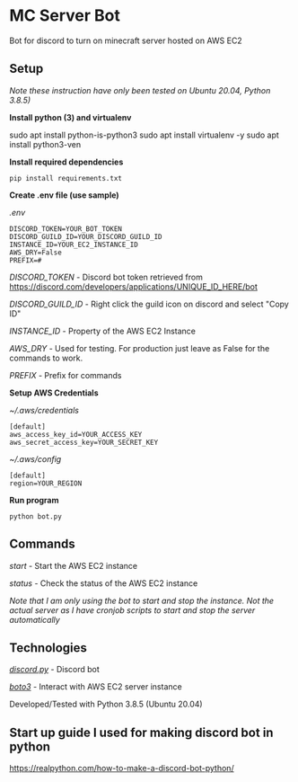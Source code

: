 # MC Server Bot

Bot for discord to turn on minecraft server hosted on AWS EC2

## Setup

*Note these instruction have only been tested on Ubuntu 20.04, Python 3.8.5)*

**Install python (3) and virtualenv**

sudo apt install python-is-python3
sudo apt install virtualenv -y
sudo apt install python3-ven

**Install required dependencies**

```
pip install requirements.txt
```

**Create .env file (use sample)**

*.env*

```
DISCORD_TOKEN=YOUR_BOT_TOKEN
DISCORD_GUILD_ID=YOUR_DISCORD_GUILD_ID
INSTANCE_ID=YOUR_EC2_INSTANCE_ID
AWS_DRY=False
PREFIX=#
```

*DISCORD_TOKEN* - Discord bot token retrieved from https://discord.com/developers/applications/UNIQUE_ID_HERE/bot

*DISCORD_GUILD_ID* - Right click the guild icon on discord and select "Copy ID"

*INSTANCE_ID* - Property of the AWS EC2 Instance

*AWS_DRY* - Used for testing. For production just leave as False for the commands to work.

*PREFIX* - Prefix for commands


**Setup AWS Credentials**

*~/.aws/credentials*

```
[default]
aws_access_key_id=YOUR_ACCESS_KEY
aws_secret_access_key=YOUR_SECRET_KEY
```

*~/.aws/config*

```
[default]
region=YOUR_REGION
```

**Run program**

```
python bot.py
```

## Commands

*start* - Start the AWS EC2 instance

*status* - Check the status of the AWS EC2 instance

*Note that I am only using the bot to start and stop the instance. Not the actual server as I have cronjob scripts to start and stop the server automatically*


## Technologies

*[discord.py](https://discordpy.readthedocs.io/en/stable/)* - Discord bot

*[boto3](https://boto3.amazonaws.com/v1/documentation/api/latest/index.html)* - Interact with AWS EC2 server instance

Developed/Tested with Python 3.8.5 (Ubuntu 20.04)



## Start up guide I used for making discord bot in python

https://realpython.com/how-to-make-a-discord-bot-python/
